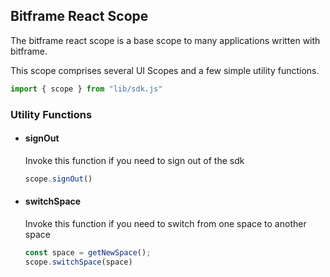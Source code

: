 ## Bitframe React Scope

The bitframe react scope is a base scope to many applications written with bitframe.

This scope comprises several UI Scopes and a few simple utility functions.

```typescript
import { scope } from "lib/sdk.js" 
```

### Utility Functions

- #### signOut
  Invoke this function if you need to sign out of the sdk
  ```typescript
  scope.signOut()
  ```

- #### switchSpace
  Invoke this function if you need to switch from one space to another space
  ```typescript
  const space = getNewSpace();
  scope.switchSpace(space)
  ```
